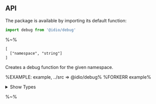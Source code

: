 ## API

The package is available by importing its default function:

```js
import debug from '@idio/debug'
```

%~%

```## debug => debugFunction
[
  ["namespace", "string"]
]
```

Creates a debug function for the given namespace.

%EXAMPLE: example, ../src => @idio/debug%
%FORKERR example%

<details>
<summary>Show Types</summary>

%TYPEDEF types/index.xml%
</details>

%~%
